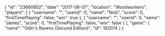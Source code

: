 {
  "id": "23660852",
  "date": "2017-06-07",
  "location": "Woodworkers",
  "players": [
    {
      "username": "",
      "userid": 0,
      "name": "Nick",
      "score": 0,
      "firstTimePlaying": false,
      "win": true
    },
    {
      "username": "",
      "userid": 0,
      "name": "James",
      "score": 0,
      "firstTimePlaying": false,
      "win": false
    }
  ],
  "game": {
    "name": "Odin's Ravens (Second Edition)",
    "id": 192074
  }
}
